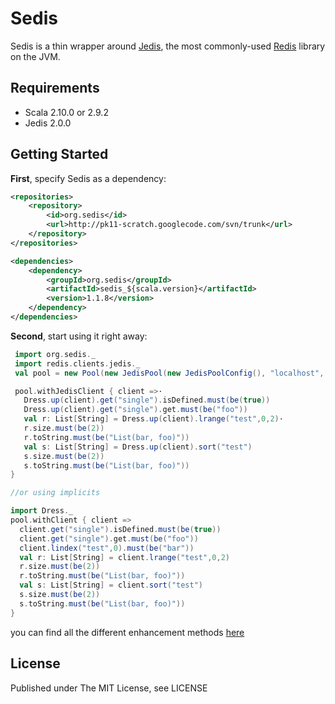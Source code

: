 Sedis
==========

Sedis is a thin wrapper around  [Jedis](https://github.com/xetorthio/jedis/),
the most commonly-used [Redis](http://redis.io) library on the JVM.


Requirements
------------

* Scala 2.10.0 or 2.9.2
* Jedis 2.0.0


Getting Started
---------------

**First**, specify Sedis as a dependency:

```xml
<repositories>
    <repository>
        <id>org.sedis</id>
        <url>http://pk11-scratch.googlecode.com/svn/trunk</url>
    </repository>
</repositories>

<dependencies>
    <dependency>
        <groupId>org.sedis</groupId>
        <artifactId>sedis_${scala.version}</artifactId>
        <version>1.1.8</version>
    </dependency>
</dependencies>
```

**Second**, start using it right away:

```scala
 import org.sedis._
 import redis.clients.jedis._
 val pool = new Pool(new JedisPool(new JedisPoolConfig(), "localhost", 6379, 2000))

 pool.withJedisClient { client =>· 
   Dress.up(client).get("single").isDefined.must(be(true))
   Dress.up(client).get("single").get.must(be("foo"))
   val r: List[String] = Dress.up(client).lrange("test",0,2)·
   r.size.must(be(2))
   r.toString.must(be("List(bar, foo)"))
   val s: List[String] = Dress.up(client).sort("test")
   s.size.must(be(2))
   s.toString.must(be("List(bar, foo)"))
}   

//or using implicits

import Dress._
pool.withClient { client => 
  client.get("single").isDefined.must(be(true))
  client.get("single").get.must(be("foo"))
  client.lindex("test",0).must(be("bar"))
  val r: List[String] = client.lrange("test",0,2)
  r.size.must(be(2))
  r.toString.must(be("List(bar, foo)"))
  val s: List[String] = client.sort("test")
  s.size.must(be(2))
  s.toString.must(be("List(bar, foo)"))
}
```

you can find all the different enhancement methods [here](https://github.com/pk11/sedis/blob/master/src/main/scala/sedis.scala#L13)


License
-------

Published under The MIT License, see LICENSE
